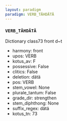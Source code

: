 ```yaml
---
layout: paradigm
paradigm: VERB_TÄHDÄTÄ
---
```

### ` VERB_TÄHDÄTÄ `

Dictionary class73 front d~t
* harmony: front
* upos: VERB
* kotus_av: F
* possessive: False
* clitics: False
* deletion: dätä
* pos: VERB
* stem_vowel: None
* plurale_tantum: False
* grade_dir: strengthen
* stem_diphthong: None
* suffix_regex: dätä
* kotus_tn: 73
